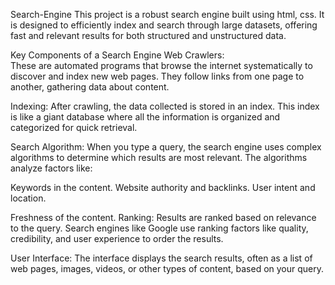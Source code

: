 Search-Engine
This project is a robust search engine built using html, css. It is designed to efficiently index and search through large datasets, offering fast and relevant results for both structured and unstructured data.                     

Key Components of a Search Engine
Web Crawlers:                                                 
These are automated programs that browse the internet systematically to discover and index new web pages. They follow links from one page to another, gathering data about content.

Indexing: 
After crawling, the data collected is stored in an index. This index is like a giant database where all the information is organized and categorized for quick retrieval.

Search Algorithm:
When you type a query, the search engine uses complex algorithms to determine which results are most relevant. The algorithms analyze factors like:


Keywords in the content.
Website authority and backlinks.
User intent and location.

Freshness of the content.
Ranking:
Results are ranked based on relevance to the query. Search engines like Google use ranking factors like quality, credibility, and user experience to order the results.

User Interface:
The interface displays the search results, often as a list of web pages, images, videos, or other types of content, based on your query.
